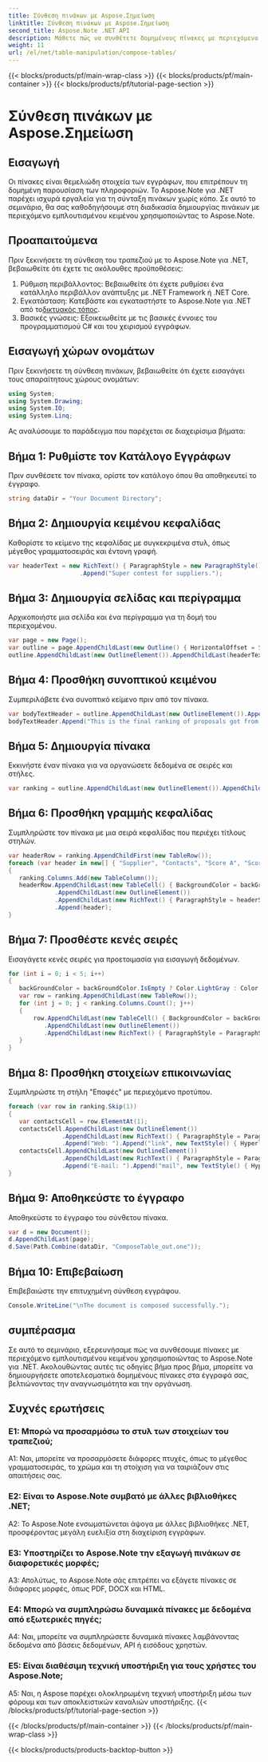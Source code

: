 ```yaml
---
title: Σύνθεση πινάκων με Aspose.Σημείωση
linktitle: Σύνθεση πινάκων με Aspose.Σημείωση
second_title: Aspose.Note .NET API
description: Μάθετε πώς να συνθέτετε δομημένους πίνακες με περιεχόμενο πλούσιου κειμένου χρησιμοποιώντας το Aspose.Note για .NET. Βελτιώστε την οργάνωση και την αναγνωσιμότητα των εγγράφων χωρίς κόπο.
weight: 11
url: /el/net/table-manipulation/compose-tables/
---
```


{{< blocks/products/pf/main-wrap-class >}}
{{< blocks/products/pf/main-container >}}
{{< blocks/products/pf/tutorial-page-section >}}

# Σύνθεση πινάκων με Aspose.Σημείωση

## Εισαγωγή

Οι πίνακες είναι θεμελιώδη στοιχεία των εγγράφων, που επιτρέπουν τη δομημένη παρουσίαση των πληροφοριών. Το Aspose.Note για .NET παρέχει ισχυρά εργαλεία για τη σύνταξη πινάκων χωρίς κόπο. Σε αυτό το σεμινάριο, θα σας καθοδηγήσουμε στη διαδικασία δημιουργίας πινάκων με περιεχόμενο εμπλουτισμένου κειμένου χρησιμοποιώντας το Aspose.Note.

## Προαπαιτούμενα

Πριν ξεκινήσετε τη σύνθεση του τραπεζιού με το Aspose.Note για .NET, βεβαιωθείτε ότι έχετε τις ακόλουθες προϋποθέσεις:

1. Ρύθμιση περιβάλλοντος: Βεβαιωθείτε ότι έχετε ρυθμίσει ένα κατάλληλο περιβάλλον ανάπτυξης με .NET Framework ή .NET Core.
2.  Εγκατάσταση: Κατεβάστε και εγκαταστήστε το Aspose.Note για .NET από το[δικτυακός τόπος](https://releases.aspose.com/note/net/).
3. Βασικές γνώσεις: Εξοικειωθείτε με τις βασικές έννοιες του προγραμματισμού C# και του χειρισμού εγγράφων.

## Εισαγωγή χώρων ονομάτων

Πριν ξεκινήσετε τη σύνθεση πινάκων, βεβαιωθείτε ότι έχετε εισαγάγει τους απαραίτητους χώρους ονομάτων:

```csharp
using System;
using System.Drawing;
using System.IO;
using System.Linq;
```

Ας αναλύσουμε το παράδειγμα που παρέχεται σε διαχειρίσιμα βήματα:

## Βήμα 1: Ρυθμίστε τον Κατάλογο Εγγράφων

Πριν συνθέσετε τον πίνακα, ορίστε τον κατάλογο όπου θα αποθηκευτεί το έγγραφο.

```csharp
string dataDir = "Your Document Directory";
```

## Βήμα 2: Δημιουργία κειμένου κεφαλίδας

Καθορίστε το κείμενο της κεφαλίδας με συγκεκριμένα στυλ, όπως μέγεθος γραμματοσειράς και έντονη γραφή.

```csharp
var headerText = new RichText() { ParagraphStyle = new ParagraphStyle() { FontSize = 18, IsBold = true }, Alignment = HorizontalAlignment.Center }
					.Append("Super contest for suppliers.");
```

## Βήμα 3: Δημιουργία σελίδας και περίγραμμα

Αρχικοποιήστε μια σελίδα και ένα περίγραμμα για τη δομή του περιεχομένου.

```csharp
var page = new Page();
var outline = page.AppendChildLast(new Outline() { HorizontalOffset = 50 });
outline.AppendChildLast(new OutlineElement()).AppendChildLast(headerText);
```

## Βήμα 4: Προσθήκη συνοπτικού κειμένου

Συμπεριλάβετε ένα συνοπτικό κείμενο πριν από τον πίνακα.

```csharp
var bodyTextHeader = outline.AppendChildLast(new OutlineElement()).AppendChildLast(new RichText() { ParagraphStyle = ParagraphStyle.Default });
bodyTextHeader.Append("This is the final ranking of proposals got from our suppliers.");
```

## Βήμα 5: Δημιουργία πίνακα

Εκκινήστε έναν πίνακα για να οργανώσετε δεδομένα σε σειρές και στήλες.

```csharp
var ranking = outline.AppendChildLast(new OutlineElement()).AppendChildLast(new Table());
```

## Βήμα 6: Προσθήκη γραμμής κεφαλίδας

Συμπληρώστε τον πίνακα με μια σειρά κεφαλίδας που περιέχει τίτλους στηλών.

```csharp
var headerRow = ranking.AppendChildFirst(new TableRow());
foreach (var header in new[] { "Supplier", "Contacts", "Score A", "Score B", "Score C", "Final score", "Attached materials", "Comments" })
{
   ranking.Columns.Add(new TableColumn());
   headerRow.AppendChildLast(new TableCell() { BackgroundColor = backGroundColor })
			 .AppendChildLast(new OutlineElement())
			 .AppendChildLast(new RichText() { ParagraphStyle = headerStyle })
			 .Append(header);
}
```

## Βήμα 7: Προσθέστε κενές σειρές

Εισαγάγετε κενές σειρές για προετοιμασία για εισαγωγή δεδομένων.

```csharp
for (int i = 0; i < 5; i++)
{
   backGroundColor = backGroundColor.IsEmpty ? Color.LightGray : Color.Empty;
   var row = ranking.AppendChildLast(new TableRow());
   for (int j = 0; j < ranking.Columns.Count(); j++)
   {
	   row.AppendChildLast(new TableCell() { BackgroundColor = backGroundColor })
		  .AppendChildLast(new OutlineElement())
		  .AppendChildLast(new RichText() { ParagraphStyle = ParagraphStyle.Default });
   }
}
```

## Βήμα 8: Προσθήκη στοιχείων επικοινωνίας

Συμπληρώστε τη στήλη "Επαφές" με περιεχόμενο προτύπου.

```csharp
foreach (var row in ranking.Skip(1))
{
   var contactsCell = row.ElementAt(1);
   contactsCell.AppendChildLast(new OutlineElement())
			   .AppendChildLast(new RichText() { ParagraphStyle = ParagraphStyle.Default })
			   .Append("Web: ").Append("link", new TextStyle() { HyperlinkAddress = "www.link.com", IsHyperlink = true });
   contactsCell.AppendChildLast(new OutlineElement())
			   .AppendChildLast(new RichText() { ParagraphStyle = ParagraphStyle.Default })
			   .Append("E-mail: ").Append("mail", new TextStyle() { HyperlinkAddress = "mailto:hi@link.com", IsHyperlink = true });
}
```

## Βήμα 9: Αποθηκεύστε το έγγραφο

Αποθηκεύστε το έγγραφο του σύνθετου πίνακα.

```csharp
var d = new Document();
d.AppendChildLast(page);
d.Save(Path.Combine(dataDir, "ComposeTable_out.one"));
```

## Βήμα 10: Επιβεβαίωση

Επιβεβαιώστε την επιτυχημένη σύνθεση εγγράφου.

```csharp
Console.WriteLine("\nThe document is composed successfully.");
```

## συμπέρασμα

Σε αυτό το σεμινάριο, εξερευνήσαμε πώς να συνθέσουμε πίνακες με περιεχόμενο εμπλουτισμένου κειμένου χρησιμοποιώντας το Aspose.Note για .NET. Ακολουθώντας αυτές τις οδηγίες βήμα προς βήμα, μπορείτε να δημιουργήσετε αποτελεσματικά δομημένους πίνακες στα έγγραφά σας, βελτιώνοντας την αναγνωσιμότητα και την οργάνωση.

## Συχνές ερωτήσεις

### Ε1: Μπορώ να προσαρμόσω το στυλ των στοιχείων του τραπεζιού;
   
A1: Ναι, μπορείτε να προσαρμόσετε διάφορες πτυχές, όπως το μέγεθος γραμματοσειράς, το χρώμα και τη στοίχιση για να ταιριάζουν στις απαιτήσεις σας.

### Ε2: Είναι το Aspose.Note συμβατό με άλλες βιβλιοθήκες .NET;
   
A2: Το Aspose.Note ενσωματώνεται άψογα με άλλες βιβλιοθήκες .NET, προσφέροντας μεγάλη ευελιξία στη διαχείριση εγγράφων.

### Ε3: Υποστηρίζει το Aspose.Note την εξαγωγή πινάκων σε διαφορετικές μορφές;
   
A3: Απολύτως, το Aspose.Note σάς επιτρέπει να εξάγετε πίνακες σε διάφορες μορφές, όπως PDF, DOCX και HTML.

### Ε4: Μπορώ να συμπληρώσω δυναμικά πίνακες με δεδομένα από εξωτερικές πηγές;
   
A4: Ναι, μπορείτε να συμπληρώσετε δυναμικά πίνακες λαμβάνοντας δεδομένα από βάσεις δεδομένων, API ή εισόδους χρηστών.

### Ε5: Είναι διαθέσιμη τεχνική υποστήριξη για τους χρήστες του Aspose.Note;
   
A5: Ναι, η Aspose παρέχει ολοκληρωμένη τεχνική υποστήριξη μέσω των φόρουμ και των αποκλειστικών καναλιών υποστήριξης.
{{< /blocks/products/pf/tutorial-page-section >}}

{{< /blocks/products/pf/main-container >}}
{{< /blocks/products/pf/main-wrap-class >}}

{{< blocks/products/products-backtop-button >}}
